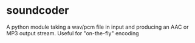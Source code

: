 soundcoder
==========

A python module taking a wav/pcm file in input and producing an AAC or MP3 output stream. Useful for "on-the-fly" encoding
